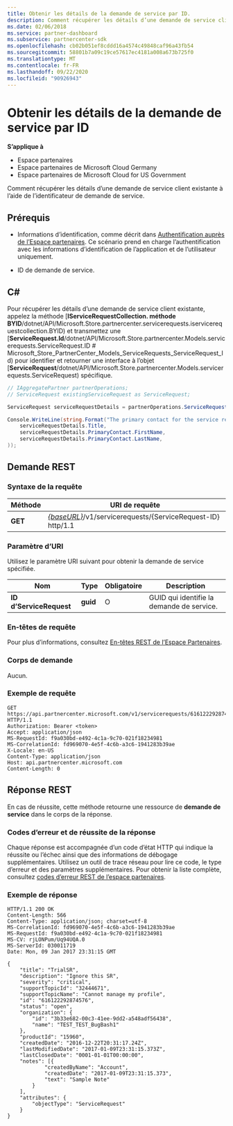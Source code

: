 ```yaml
---
title: Obtenir les détails de la demande de service par ID.
description: Comment récupérer les détails d’une demande de service client par ID.
ms.date: 02/06/2018
ms.service: partner-dashboard
ms.subservice: partnercenter-sdk
ms.openlocfilehash: cb02b051ef8cddd16a4574c49848caf96a43fb54
ms.sourcegitcommit: 58801b7a09c19ce57617ec4181a008a673b725f0
ms.translationtype: MT
ms.contentlocale: fr-FR
ms.lasthandoff: 09/22/2020
ms.locfileid: "90926943"
---
```

# <a name="get-service-request-details-by-id"></a>Obtenir les détails de la demande de service par ID

**S’applique à**

- Espace partenaires
- Espace partenaires de Microsoft Cloud Germany
- Espace partenaires de Microsoft Cloud for US Government

Comment récupérer les détails d’une demande de service client existante à l’aide de l’identificateur de demande de service.

## <a name="prerequisites"></a>Prérequis

- Informations d’identification, comme décrit dans [Authentification auprès de l’Espace partenaires](partner-center-authentication.md). Ce scénario prend en charge l’authentification avec les informations d’identification de l’application et de l’utilisateur uniquement.

- ID de demande de service.

## <a name="c"></a>C\#

Pour récupérer les détails d’une demande de service client existante, appelez la méthode [**IServiceRequestCollection. méthode BYID**/dotnet/API/Microsoft.Store.partnercenter.servicerequests.iservicerequestcollection.BYID) et transmettez une [**ServiceRequest.Id**/dotnet/API/Microsoft.Store.partnercenter.Models.servicerequests.ServiceRequest.ID # Microsoft_Store_PartnerCenter_Models_ServiceRequests_ServiceRequest_Id) pour identifier et retourner une interface à l’objet [**ServiceRequest**/dotnet/API/Microsoft.Store.partnercenter.Models.servicerequests.ServiceRequest) spécifique.

``` csharp
// IAggregatePartner partnerOperations;
// ServiceRequest existingServiceRequest as ServiceRequest;

ServiceRequest serviceRequestDetails = partnerOperations.ServiceRequests.ById(existingServiceRequest.Id).Get();

Console.WriteLine(string.Format("The primary contact for the service request {0} is {1} {2}.",
    serviceRequestDetails.Title,
    serviceRequestDetails.PrimaryContact.FirstName,
    serviceRequestDetails.PrimaryContact.LastName,
));
```

## <a name="rest-request"></a>Demande REST

### <a name="request-syntax"></a>Syntaxe de la requête

| Méthode    | URI de requête                                                                                 |
|-----------|---------------------------------------------------------------------------------------------|
| **GET** | [*{baseURL}*](partner-center-rest-urls.md)/v1/servicerequests/{ServiceRequest-ID} http/1.1  |

### <a name="uri-parameter"></a>Paramètre d’URI

Utilisez le paramètre URI suivant pour obtenir la demande de service spécifiée.

| Nom                  | Type     | Obligatoire | Description                                 |
|-----------------------|----------|----------|---------------------------------------------|
| **ID d’ServiceRequest** | **guid** | O        | GUID qui identifie la demande de service. |

### <a name="request-headers"></a>En-têtes de requête

Pour plus d’informations, consultez [En-têtes REST de l’Espace Partenaires](headers.md).

### <a name="request-body"></a>Corps de demande

Aucun.

### <a name="request-example"></a>Exemple de requête

```http
GET https://api.partnercenter.microsoft.com/v1/servicerequests/616122292874576 HTTP/1.1
Authorization: Bearer <token>
Accept: application/json
MS-RequestId: f9a030bd-e492-4c1a-9c70-021f18234981
MS-CorrelationId: fd969070-4e5f-4c6b-a3c6-1941283b39ae
X-Locale: en-US
Content-Type: application/json
Host: api.partnercenter.microsoft.com
Content-Length: 0
```

## <a name="rest-response"></a>Réponse REST

En cas de réussite, cette méthode retourne une ressource de **demande de service** dans le corps de la réponse.

### <a name="response-success-and-error-codes"></a>Codes d’erreur et de réussite de la réponse

Chaque réponse est accompagnée d’un code d’état HTTP qui indique la réussite ou l’échec ainsi que des informations de débogage supplémentaires. Utilisez un outil de trace réseau pour lire ce code, le type d’erreur et des paramètres supplémentaires. Pour obtenir la liste complète, consultez [codes d’erreur REST de l’espace partenaires](error-codes.md).

### <a name="response-example"></a>Exemple de réponse

```http
HTTP/1.1 200 OK
Content-Length: 566
Content-Type: application/json; charset=utf-8
MS-CorrelationId: fd969070-4e5f-4c6b-a3c6-1941283b39ae
MS-RequestId: f9a030bd-e492-4c1a-9c70-021f18234981
MS-CV: rjLONPum/Uq94UQA.0
MS-ServerId: 030011719
Date: Mon, 09 Jan 2017 23:31:15 GMT

{
    "title": "TrialSR",
    "description": "Ignore this SR",
    "severity": "critical",
    "supportTopicId": "32444671",
    "supportTopicName": "Cannot manage my profile",
    "id": "616122292874576",
    "status": "open",
    "organization": {
        "id": "3b33e682-00c3-41ee-9dd2-a548adf56438",
        "name": "TEST_TEST_BugBash1"
    },
    "productId": "15960",
    "createdDate": "2016-12-22T20:31:17.24Z",
    "lastModifiedDate": "2017-01-09T23:31:15.373Z",
    "lastClosedDate": "0001-01-01T00:00:00",
    "notes": [{
            "createdByName": "Account",
            "createdDate": "2017-01-09T23:31:15.373",
            "text": "Sample Note"
        }
    ],
    "attributes": {
        "objectType": "ServiceRequest"
    }
}
```
